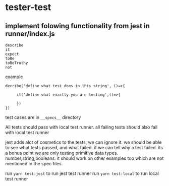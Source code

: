 # tester-test

## implement folowing functionality from jest in runner/index.js

```
describe
it
expect
toBe
toBeTruthy
not
```

example
```
decribe('define what test does in this string', ()=>{

     it('define what exactly you are testing',()=>{

     })
})
```

test cases are in `__specs__` directory

All tests should pass with local test runner.
all failing tests should also fail with local test runner

jest adds alot of cosmetics to the tests, we can ignore it.
we should be able to see what tests passed, and what failed.
if we can tell why a test failed. its a bonus point
we are only testing primitive data types. number,string,booleans.
it should work on other examples too which are not mentioned in the spec files.

run `yarn test:jest` to run jest test runner
run `yarn test:local` to run local test runner
